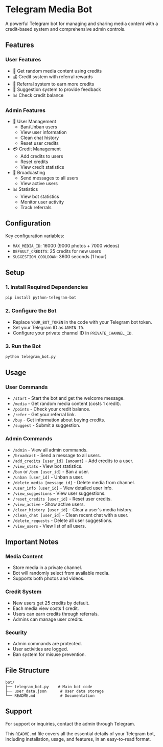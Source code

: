 # Telegram Media Bot

A powerful Telegram bot for managing and sharing media content with a credit-based system and comprehensive admin controls.

## Features

### User Features
- 🎯 Get random media content using credits
- 💰 Credit system with referral rewards
- 🔄 Referral system to earn more credits
- 💬 Suggestion system to provide feedback
- 📊 Check credit balance

### Admin Features
- 👥 User Management
  - Ban/Unban users
  - View user information
  - Clean chat history
  - Reset user credits
- 💳 Credit Management
  - Add credits to users
  - Reset credits
  - View credit statistics
- 📨 Broadcasting
  - Send messages to all users
  - View active users
- 📊 Statistics
  - View bot statistics
  - Monitor user activity
  - Track referrals
 
## Configuration

Key configuration variables:
- `MAX_MEDIA_ID`: 16000 (9000 photos + 7000 videos)
- `DEFAULT_CREDITS`: 25 credits for new users
- `SUGGESTION_COOLDOWN`: 3600 seconds (1 hour)


## Setup

### 1. Install Required Dependencies

```bash
pip install python-telegram-bot
```

### 2. Configure the Bot
- Replace `YOUR_BOT_TOKEN` in the code with your Telegram bot token.
- Set your Telegram ID as `ADMIN_ID`.
- Configure your private channel ID in `PRIVATE_CHANNEL_ID`.

### 3. Run the Bot
```bash
python telegram_bot.py
```

## Usage

### User Commands
- `/start` - Start the bot and get the welcome message.
- `/media` - Get random media content (costs 1 credit).
- `/points` - Check your credit balance.
- `/refer` - Get your referral link.
- `/buy` - Get information about buying credits.
- `/suggest` - Submit a suggestion.

### Admin Commands
- `/admin` - View all admin commands.
- `/broadcast` - Send a message to all users.
- `/add_credits [user_id] [amount]` - Add credits to a user.
- `/view_stats` - View bot statistics.
- `/ban` or `/ben [user_id]` - Ban a user.
- `/unban [user_id]` - Unban a user.
- `/delete_media [message_id]` - Delete media from channel.
- `/user_info [user_id]` - View detailed user info.
- `/view_suggestions` - View user suggestions.
- `/reset_credits [user_id]` - Reset user credits.
- `/view_active` - Show active users.
- `/clear_history [user_id]` - Clear a user's media history.
- `/clean_chat [user_id]` - Clean recent chat with a user.
- `/delete_requests` - Delete all user suggestions.
- `/view_users` - View list of all users.

## Important Notes

### Media Content
- Store media in a private channel.
- Bot will randomly select from available media.
- Supports both photos and videos.

### Credit System
- New users get 25 credits by default.
- Each media view costs 1 credit.
- Users can earn credits through referrals.
- Admins can manage user credits.

### Security
- Admin commands are protected.
- User activities are logged.
- Ban system for misuse prevention.

## File Structure

```
bot/
├── telegram_bot.py    # Main bot code
├── user_data.json      # User data storage
└── README.md           # Documentation
```

## Support
For support or inquiries, contact the admin through Telegram.

This `README.md` file covers all the essential details of your Telegram bot, including installation, usage, and features, in an easy-to-read format.
